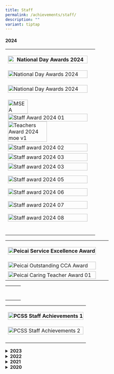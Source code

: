 ```yaml
---
title: Staff
permalink: /achievements/staff/
description: ""
variant: tiptap
---
```

<h4>2024</h4>
<table style="minWidth: 50px">
<colgroup>
<col>
<col>
</colgroup>
<tbody>
<tr>
<th rowspan="1" colspan="1">
<p></p>
<div class="isomer-image-wrapper">
<img style="width: 100%" height="auto" width="100%" alt="National Day Awards 2024" src="/images/Achievements/National_Day_Awards_2024__2_.jpg">
</div>
</th>
<th rowspan="1" colspan="1">
<p></p>
</th>
</tr>
<tr>
<td rowspan="1" colspan="1">
<p></p>
<div class="isomer-image-wrapper">
<img style="width: 100%" height="auto" width="100%" alt="National Day Awards 2024" src="/images/Achievements/National_Day_Awards_2024__3_.jpg">
</div>
</td>
<td rowspan="1" colspan="1">
<p></p>
</td>
</tr>
<tr>
<td rowspan="1" colspan="1">
<p></p>
<div class="isomer-image-wrapper">
<img style="width: 100%" height="auto" width="100%" alt="National Day Awards 2024" src="/images/Achievements/National_Day_Awards_2024__1_.jpg">
</div>
</td>
<td rowspan="1" colspan="1">
<p></p>
</td>
</tr>
<tr>
<td rowspan="1" colspan="1">
<p></p>
<div class="isomer-image-wrapper">
<img style="width: 50%;" height="auto" width="100%" alt="MSEA" src="/images/Achievements/Msea_logo.png">
</div>
<div class="isomer-image-wrapper">
<img style="width: 100%" height="auto" width="100%" alt="Staff Award 2024 01" src="/images/Staff_Awards_2024__2_.jpg">
</div>
<div class="isomer-image-wrapper">
<img style="width: 70%;" height="auto" width="100%" alt="Teachers Award 2024 moe v1" src="/images/Achievements/Teachers_Award_2024_moe_v1.jpg">
</div>
</td>
<td rowspan="1" colspan="1">
<p></p>
</td>
</tr>
<tr>
<td rowspan="1" colspan="1">
<div class="isomer-image-wrapper">
<img style="width: 100%" height="auto" width="100%" alt="Staff award 2024 02" src="/images/Staff_Awards_2024__3_.jpg">
</div>
</td>
<td rowspan="1" colspan="1">
<p></p>
</td>
</tr>
<tr>
<td rowspan="1" colspan="1">
<div class="isomer-image-wrapper">
<img style="width: 100%" height="auto" width="100%" alt="Staff award 2024 03" src="/images/Staff_Awards_2024__4_.jpg">
</div>
</td>
<td rowspan="1" colspan="1">
<p></p>
</td>
</tr>
<tr>
<td rowspan="1" colspan="1">
<div class="isomer-image-wrapper">
<img style="width: 100%" height="auto" width="100%" alt="Staff award 2024 03" src="/images/Staff_Awards_2024__5_.jpg">
</div>
<p></p>
<div class="isomer-image-wrapper">
<img style="width: 100%" height="auto" width="100%" alt="Staff award 2024 05" src="/images/Staff_Awards_2024__6_.jpg">
</div>
<p></p>
<div class="isomer-image-wrapper">
<img style="width: 100%" height="auto" width="100%" alt="Staff award 2024 06" src="/images/Staff_Awards_2024__7_.jpg">
</div>
<p></p>
<div class="isomer-image-wrapper">
<img style="width: 100%" height="auto" width="100%" alt="Staff award 2024 07" src="/images/Staff_Awards_2024__8_.jpg">
</div>
<p></p>
<div class="isomer-image-wrapper">
<img style="width: 100%" height="auto" width="100%" alt="Staff award 2024 08" src="/images/Staff_Awards_2024__1_.jpg">
</div>
<p></p>
</td>
<td rowspan="1" colspan="1">
<p></p>
</td>
</tr>
<tr>
<td rowspan="1" colspan="1">
<p></p>
</td>
<td rowspan="1" colspan="1">
<p></p>
</td>
</tr>
</tbody>
</table>
<table style="minWidth: 75px">
<colgroup>
<col>
<col>
<col>
</colgroup>
<tbody>
<tr>
<th rowspan="1" colspan="1">
<p></p>
<div class="isomer-image-wrapper">
<img style="width: 100%" height="auto" width="100%" alt="Peicai Service Excellence Award" src="/images/Achievements/Peicai_Service_Excellence_Award.jpg">
</div>
</th>
<th rowspan="1" colspan="1">
<p></p>
</th>
<th rowspan="1" colspan="1">
<p></p>
</th>
</tr>
<tr>
<td rowspan="1" colspan="1">
<p></p>
<div class="isomer-image-wrapper">
<img style="width: 100%" height="auto" width="100%" alt="Peicai Outstanding CCA Award" src="/images/Achievements/Peicai_Outstanding_CCA_Award.jpg">
</div>
</td>
<td rowspan="1" colspan="1">
<p></p>
</td>
<td rowspan="1" colspan="1">
<p></p>
</td>
</tr>
<tr>
<td rowspan="1" colspan="1">
<div class="isomer-image-wrapper">
<img style="width: 100%" height="auto" width="100%" alt="Peicai Caring Teacher Award 01" src="/images/Achievements/Peicai_Caring_Teacher_Award_01.jpg">
</div>
</td>
<td rowspan="1" colspan="1">
<p></p>
</td>
<td rowspan="1" colspan="1">
<p></p>
</td>
</tr>
</tbody>
</table>
<table style="minWidth: 75px">
<colgroup>
<col>
<col>
<col>
</colgroup>
<tbody>
<tr>
<td rowspan="1" colspan="1">
<p></p>
</td>
<td rowspan="1" colspan="1">
<p></p>
</td>
<td rowspan="1" colspan="1">
<p></p>
</td>
</tr>
<tr>
<td rowspan="1" colspan="1">
<p></p>
</td>
<td rowspan="1" colspan="1">
<p></p>
</td>
<td rowspan="1" colspan="1">
<p></p>
</td>
</tr>
</tbody>
</table>
<p></p>
<table style="minWidth: 25px">
<colgroup>
<col>
</colgroup>
<tbody>
<tr>
<th rowspan="1" colspan="1">
<p></p>
<div class="isomer-image-wrapper">
<img style="width: 100%" height="auto" width="100%" alt="PCSS Staff Achievements 1" src="/images/Achievements/PCSS_Staff_Achievements__1_.jpg">
</div>
</th>
</tr>
<tr>
<td rowspan="1" colspan="1">
<p></p>
<div class="isomer-image-wrapper">
<img style="width: 100%" height="auto" width="100%" alt="PCSS Staff Achievements 2" src="/images/Achievements/PCSS_Staff_Achievements__2_.jpg">
</div>
</td>
</tr>
<tr>
<td rowspan="1" colspan="1">
<p></p>
</td>
</tr>
</tbody>
</table>
<div data-type="detailGroup" class="isomer-accordion-group isomer-accordion isomer-accordion-white">
<details class="isomer-details">
<summary><strong>2023</strong>
</summary>
<div data-type="detailsContent" class="isomer-details-content">
<table style="minWidth: 25px">
<colgroup>
<col>
</colgroup>
<tbody>
<tr>
<td rowspan="1" colspan="1">
<div class="isomer-image-wrapper">
<img style="width: 100%;" height="auto" width="100%" src="/images/teachers achievement 1.JPG">
</div>
</td>
</tr>
<tr>
<td rowspan="1" colspan="1">
<div class="isomer-image-wrapper">
<img style="width: 100%;" height="auto" width="100%" src="/images/teachers achievement 2.JPG">
</div>
</td>
</tr>
<tr>
<td rowspan="1" colspan="1">
<div class="isomer-image-wrapper">
<img style="width: 100%;" height="auto" width="100%" src="/images/teachers achievement 3.JPG">
</div>
</td>
</tr>
</tbody>
</table>
<div class="isomer-image-wrapper">
<img style="width: 100%;" height="auto" width="100%" src="/images/teachers promotion 01
.JPG">
</div>
<div class="isomer-image-wrapper">
<img style="width: 100%;" height="auto" width="100%" src="/images/teachers promotion 02
.JPG">
</div>
<div class="isomer-image-wrapper">
<img style="width: 100%;" height="auto" width="100%" src="/images/teachers promotion 03
.JPG">
</div>
<div class="isomer-image-wrapper">
<img style="width: 100%;" height="auto" width="100%" src="/images/teachers promotion 04
.JPG">
</div>
<div class="isomer-image-wrapper">
<img style="width: 100%;" height="auto" width="100%" src="/images/teachers promotion 05
.JPG">
</div>
<p></p>
</div>
</details>
</div>
<div data-type="detailGroup" class="isomer-accordion-group isomer-accordion isomer-accordion-white">
<details class="isomer-details">
<summary><strong>2022</strong>
</summary>
<div data-type="detailsContent" class="isomer-details-content">
<p><strong><u>National Day Awards</u></strong>
</p>
<p>The Singapore National Day Awards are a means of recognising various forms
of merit and service to Singapore. Congratulations to the following staff
on their awards!</p>
<p></p>
<table style="minWidth: 100px">
<colgroup>
<col>
<col>
<col>
<col>
</colgroup>
<tbody>
<tr>
<td rowspan="1" colspan="1">
<p><strong>Year</strong>
</p>
</td>
<td rowspan="1" colspan="1">
<p><strong>Award</strong>
</p>
</td>
<td rowspan="1" colspan="1">
<p><strong>Recipient</strong>
</p>
</td>
<td rowspan="1" colspan="1">
<p><strong>Designation</strong>
</p>
</td>
</tr>
<tr>
<td rowspan="1" colspan="1">
<p>2022</p>
</td>
<td rowspan="1" colspan="1">
<p>Commendation Medal</p>
</td>
<td rowspan="1" colspan="1">
<div class="isomer-image-wrapper">
<img style="width: 60%;" height="auto" width="100%" src="/images/stf1.png">
</div>
<p>Mr Ong Chiang Thai</p>
</td>
<td rowspan="1" colspan="1">
<p>Head of Department</p>
</td>
</tr>
<tr>
<td rowspan="1" colspan="1">
<p>2022</p>
</td>
<td rowspan="1" colspan="1">
<p>Long Service Medal</p>
</td>
<td rowspan="1" colspan="1">
<div class="isomer-image-wrapper">
<img style="width: 60%;" height="auto" width="100%" src="/images/stf2.png">
</div>
<p>Mr Jonathan Seow</p>
</td>
<td rowspan="1" colspan="1">
<p>Teacher</p>
</td>
</tr>
</tbody>
</table>
<p><strong><u>NIE Caring Teacher Awards</u></strong>
</p>
<p></p>
<p>The Caring Teacher Awards (CTA) aims to acknowledge teachers in our schools
who go beyond the call of duty, nurturing the holistic development of their
students and ensuring their charges grow up to be confident, independent
and resilient learners for our nation.</p>
<p></p>
<table style="minWidth: 50px">
<colgroup>
<col>
<col>
</colgroup>
<tbody>
<tr>
<td rowspan="1" colspan="1">
<p><strong>Year</strong>
</p>
</td>
<td rowspan="1" colspan="1">
<p><strong>Winners</strong>
</p>
</td>
</tr>
<tr>
<td rowspan="1" colspan="1">
<p><strong>2022</strong>
</p>
</td>
<td rowspan="1" colspan="1">
<div class="isomer-image-wrapper">
<img style="width: 100%" height="auto" width="100%" src="/images/stf3.png">
</div>
</td>
</tr>
</tbody>
</table>
<p><strong><u>Peicai Outstanding CCA Teacher Award 2022</u></strong>
</p>
<p>This award is to acknowledge and recognise teachers in our school who
nurture the holistic development of their students in the teaching, development
and promotion of the CCA and instilling the love for the CCA in their students.
These teachers have demonstrated exemplary conduct and carry out professional
duties and responsibilities to value-add to the CCA progress of their students.</p>
<p></p>
<table style="minWidth: 125px">
<colgroup>
<col>
<col>
<col>
<col>
<col>
</colgroup>
<tbody>
<tr>
<td rowspan="1" colspan="1">
<div class="isomer-image-wrapper">
<img style="width: 100%" height="auto" width="100%" src="/images/stf4.png">
</div>
</td>
<td rowspan="1" colspan="1">
<div class="isomer-image-wrapper">
<img style="width: 100%" height="auto" width="100%" src="/images/stf5.png">
</div>
</td>
<td rowspan="1" colspan="1">
<div class="isomer-image-wrapper">
<img style="width: 100%" height="auto" width="100%" src="/images/stf6.png">
</div>
</td>
<td rowspan="1" colspan="1">
<div class="isomer-image-wrapper">
<img style="width: 100%" height="auto" width="100%" src="/images/stf7.jpg">
</div>
</td>
<td rowspan="1" colspan="1">
<div class="isomer-image-wrapper">
<img style="width: 100%" height="auto" width="100%" src="/images/stf8.png">
</div>
</td>
</tr>
<tr>
<td rowspan="1" colspan="1">
<p>Chee Khuen Woei Andy (Mr)</p>
</td>
<td rowspan="1" colspan="1">
<p>Lee Boon Kau (Mr)</p>
</td>
<td rowspan="1" colspan="1">
<p>Puspa Haryanti Bte Ismail (Ms)&nbsp;</p>
</td>
<td rowspan="1" colspan="1">
<p>Siew Wei Jian Vincent (Mr)</p>
</td>
<td rowspan="1" colspan="1">
<p>Tan Khay Yi Sarah (Ms)</p>
</td>
</tr>
</tbody>
</table>
<p><strong><u>Peicai Caring Teacher Award 2022</u></strong>
</p>
<p>The Peicai Caring Teacher Award is given to recognise and reward teachers
in our school who go beyond the call of duty and nurture the holistic development
of their students while touching their lives. These teachers also make
a difference by making the commitment to lead and inspire their students
to be critical and independent learners with love for self, family and
society. As individuals and as a community of professionals, these teachers
also lead and inspire their fellow colleagues by being good role models.</p>
<table style="minWidth: 150px">
<colgroup>
<col>
<col>
<col>
<col>
<col>
<col>
</colgroup>
<tbody>
<tr>
<td rowspan="1" colspan="1">
<div class="isomer-image-wrapper">
<img style="width: 100%" height="auto" width="100%" src="/images/stf9.png">
</div>
</td>
<td rowspan="1" colspan="1">
<div class="isomer-image-wrapper">
<img style="width: 100%" height="auto" width="100%" src="/images/stf10.jpg">
</div>
</td>
<td rowspan="1" colspan="1">
<div class="isomer-image-wrapper">
<img style="width: 100%" height="auto" width="100%" src="/images/stf11.png">
</div>
</td>
<td rowspan="1" colspan="1">
<div class="isomer-image-wrapper">
<img style="width: 100%" height="auto" width="100%" src="/images/stf12.jpg">
</div>
</td>
<td rowspan="1" colspan="1">
<div class="isomer-image-wrapper">
<img style="width: 100%" height="auto" width="100%" src="/images/stf13.png">
</div>
</td>
<td rowspan="1" colspan="1">
<div class="isomer-image-wrapper">
<img style="width: 100%" height="auto" width="100%" src="/images/stf14.png">
</div>
</td>
</tr>
<tr>
<td rowspan="1" colspan="1">
<p>Ang Yue Hua (Ms)</p>
</td>
<td rowspan="1" colspan="1">
<p>Lee Jia Hao (Mr)</p>
</td>
<td rowspan="1" colspan="1">
<p>Leong Yong Lee Kelvin (Mr)</p>
</td>
<td rowspan="1" colspan="1">
<p>Mok Wei Chi (Ms)</p>
</td>
<td rowspan="1" colspan="1">
<p>Shanuradha Selvara (Ms)</p>
</td>
<td rowspan="1" colspan="1">
<p>Tong Yechuan (Mr)</p>
</td>
</tr>
</tbody>
</table>
<p><strong><u>Peicai Service Excellence Award 2022</u></strong>
</p>
<p>The Service Excellence Award is given to acknowledge and recognise non-teaching
staff in our school who are passionate in their service delivery, go beyond
the call of duty in delivering exceptional service and create memorable
experiences for others. They also go the extra mile to show care and concern
for students and colleagues. Congrats to these well deserved awardees!</p>
<table style="minWidth: 75px">
<colgroup>
<col>
<col>
<col>
</colgroup>
<tbody>
<tr>
<td rowspan="1" colspan="1">
<div class="isomer-image-wrapper">
<img style="width: 100%" height="auto" width="100%" src="/images/stf15.jpeg">
</div>
</td>
<td rowspan="1" colspan="1">
<div class="isomer-image-wrapper">
<img style="width: 60%;" height="auto" width="100%" src="/images/stf16.jpeg">
</div>
</td>
<td rowspan="1" colspan="1">
<div class="isomer-image-wrapper">
<img style="width: 60%;" height="auto" width="100%" src="/images/stf17.jpeg">
</div>
</td>
</tr>
<tr>
<td rowspan="1" colspan="1">
<p>Lim Bee Bee (Ms) – Security Officer</p>
</td>
<td rowspan="1" colspan="1">
<p>Lim Buay Hock John (Mr) – Operations Support Officer (OSO)</p>
</td>
<td rowspan="1" colspan="1">
<p>Tan Hui San Annie (Ms) – Corporate Support Officer (CSO)</p>
</td>
</tr>
</tbody>
</table>
<p></p>
<p><strong><u>MOE Service Excellence Awards</u></strong>
</p>
<p>The MOE Service Excellence Award (MSEA) recognises MOE staff who are passionate
in service delivery, consistent in serving customers with C.A.R.E. ( Courtesy,
Accessibility, Responsiveness and Effectiveness) and inspire colleagues
to do likewise.
<br>Congratulations to the following staff who were recipients of the award!&nbsp;</p>
<table style="minWidth: 100px">
<colgroup>
<col>
<col>
<col>
<col>
</colgroup>
<tbody>
<tr>
<td rowspan="1" colspan="4">
<p><strong>Gold Award</strong>
</p>
</td>
</tr>
<tr>
<td rowspan="1" colspan="1">
<div class="isomer-image-wrapper">
<img style="width: 100%" height="auto" width="100%" src="/images/stf18.png">
</div>
</td>
<td rowspan="1" colspan="1">
<div class="isomer-image-wrapper">
<img style="width: 100%" height="auto" width="100%" src="/images/stf19.png">
</div>
</td>
<td rowspan="1" colspan="1">
<div class="isomer-image-wrapper">
<img style="width: 100%" height="auto" width="100%" src="/images/stf20.png">
</div>
</td>
<td rowspan="1" colspan="1">
<div class="isomer-image-wrapper">
<img style="width: 100%" height="auto" width="100%" src="/images/stf21.png">
</div>
</td>
</tr>
<tr>
<td rowspan="1" colspan="1">
<p>Chin Yin Chen Charlotte (Ms)</p>
</td>
<td rowspan="1" colspan="1">
<p>Han Mee Kwong Richard (Mr)</p>
</td>
<td rowspan="1" colspan="1">
<p>Low Ching Kai (Mr)</p>
</td>
<td rowspan="1" colspan="1">
<p>Ow Teng Kok (Mr)</p>
</td>
</tr>
</tbody>
</table>
<table style="minWidth: 75px">
<colgroup>
<col>
<col>
<col>
</colgroup>
<tbody>
<tr>
<td rowspan="1" colspan="1">
<div class="isomer-image-wrapper">
<img style="width: 100%" height="auto" width="100%" src="/images/stf22.png">
</div>
</td>
<td rowspan="1" colspan="1">
<div class="isomer-image-wrapper">
<img style="width: 80%;" height="auto" width="100%" src="/images/stf23.png">
</div>
</td>
<td rowspan="1" colspan="1">
<div class="isomer-image-wrapper">
<img style="width: 100%" height="auto" width="100%" src="/images/stf24.png">
</div>
</td>
</tr>
<tr>
<td rowspan="1" colspan="1">
<p>Siew Wei Jian Vincent (Mr)</p>
</td>
<td rowspan="1" colspan="1">
<p>Tan Jiahui Rachel (Ms)&nbsp;</p>
</td>
<td rowspan="1" colspan="1">
<p>Tan Kai Ting Caroline (Ms)</p>
</td>
</tr>
</tbody>
</table>
<p></p>
<table style="minWidth: 125px">
<colgroup>
<col>
<col>
<col>
<col>
<col>
</colgroup>
<tbody>
<tr>
<td rowspan="1" colspan="5">
<p><strong>Silver Award</strong>
</p>
</td>
</tr>
<tr>
<td rowspan="1" colspan="1">
<div class="isomer-image-wrapper">
<img style="width: 100%" height="auto" width="100%" src="/images/stf26.png">
</div>
</td>
<td rowspan="1" colspan="1">
<div class="isomer-image-wrapper">
<img style="width: 100%" height="auto" width="100%" src="/images/stf27.png">
</div>
</td>
<td rowspan="1" colspan="1">
<div class="isomer-image-wrapper">
<img style="width: 100%" height="auto" width="100%" src="/images/stf28.png">
</div>
</td>
<td rowspan="1" colspan="1">
<div class="isomer-image-wrapper">
<img style="width: 100%" height="auto" width="100%" src="/images/stf29.png">
</div>
</td>
<td rowspan="1" colspan="1">
<div class="isomer-image-wrapper">
<img style="width: 70%;" height="auto" width="100%" src="/images/stf30.png">
</div>
</td>
</tr>
<tr>
<td rowspan="1" colspan="1">
<p>Bharathi d/o Rengasamy (Ms)</p>
</td>
<td rowspan="1" colspan="1">
<p>Choo Kian Tong Jonas (Mr)</p>
</td>
<td rowspan="1" colspan="1">
<p>Koh Ah Kheng Mark (Mr)</p>
</td>
<td rowspan="1" colspan="1">
<p>Lim Buay Hock John (Mr)</p>
</td>
<td rowspan="1" colspan="1">
<p>Serasozapandian K (Mr)</p>
</td>
</tr>
</tbody>
</table>
</div>
</details>
</div>
<div data-type="detailGroup" class="isomer-accordion isomer-accordion-white">
<details class="isomer-details">
<summary><strong>2021</strong>
</summary>
<div data-type="detailsContent" class="isomer-details-content">
<p><strong><u>National Day Awards</u></strong>
</p>
<p>The Singapore National Day Awards are a means of recognising various forms
of merit and service to Singapore. Congratulations to the following staff
on their awards!</p>
<table style="minWidth: 100px">
<colgroup>
<col>
<col>
<col>
<col>
</colgroup>
<tbody>
<tr>
<td rowspan="1" colspan="1">
<p><strong>Year</strong>
</p>
</td>
<td rowspan="1" colspan="1">
<p><strong>Award</strong>
</p>
</td>
<td rowspan="1" colspan="1">
<p><strong>Recipient</strong>
</p>
</td>
<td rowspan="1" colspan="1">
<p><strong>Designation</strong>
</p>
</td>
</tr>
<tr>
<td rowspan="1" colspan="1">
<p>2021</p>
</td>
<td rowspan="1" colspan="1">
<p>Commendation Medal</p>
</td>
<td rowspan="1" colspan="1">
<div class="isomer-image-wrapper">
<img style="width: 100%" height="auto" width="100%" src="/images/stf31.png">
</div>
<p>Ms Tan Hui Chun</p>
</td>
<td rowspan="1" colspan="1">
<p>Head of Department</p>
</td>
</tr>
<tr>
<td rowspan="1" colspan="1">
<p>2021</p>
</td>
<td rowspan="1" colspan="1">
<p>Long Service Medal</p>
</td>
<td rowspan="1" colspan="1">
<div class="isomer-image-wrapper">
<img style="width: 100%" height="auto" width="100%" src="/images/stf32.png">
</div>
<p>Mr Tan Kim Huat</p>
</td>
<td rowspan="1" colspan="1">
<p>Subject Head</p>
</td>
</tr>
</tbody>
</table>
<p></p>
<p><strong><u>MOE Service Excellence Awards</u></strong>
</p>
<p>The MOE Service Excellence Award (MSEA) recognises MOE staff who are passionate
in service delivery, consistent in serving customers with C.A.R.E. ( Courtesy,
Accessibility, Responsiveness and Effectiveness) and inspire colleagues
to do likewise.
<br>Congratulations to the following staff who were recipients of the award!</p>
<table style="minWidth: 75px">
<colgroup>
<col>
<col>
<col>
</colgroup>
<tbody>
<tr>
<td rowspan="1" colspan="1">
<p><strong>Year</strong>
</p>
</td>
<td rowspan="1" colspan="1">
<p><strong>Category</strong>
</p>
</td>
<td rowspan="1" colspan="1">
<p><strong>Name</strong>
</p>
</td>
</tr>
<tr>
<td rowspan="1" colspan="1">
<p>2021</p>
</td>
<td rowspan="1" colspan="1">
<p>Gold</p>
</td>
<td rowspan="1" colspan="1">
<div class="isomer-image-wrapper">
<img style="width: 50%;" height="auto" width="100%" src="/images/stf33.png">
</div>
<p>Johari Bin Ahmad</p>
</td>
</tr>
<tr>
<td rowspan="1" colspan="1">
<p>2021</p>
</td>
<td rowspan="1" colspan="1">
<p>Gold</p>
</td>
<td rowspan="1" colspan="1">
<div class="isomer-image-wrapper">
<img style="width: 50%;" height="auto" width="100%" src="/images/stf34.png">
</div>
<p>Lee Wei Tat</p>
</td>
</tr>
<tr>
<td rowspan="1" colspan="1">
<p>2021</p>
</td>
<td rowspan="1" colspan="1">
<p>Gold</p>
</td>
<td rowspan="1" colspan="1">
<div class="isomer-image-wrapper">
<img style="width: 50%;" height="auto" width="100%" src="/images/stf37.jpg">
</div>
<p>Lee Jia Hao</p>
</td>
</tr>
<tr>
<td rowspan="1" colspan="1">
<p>2021</p>
</td>
<td rowspan="1" colspan="1">
<p>Gold</p>
</td>
<td rowspan="1" colspan="1">
<div class="isomer-image-wrapper">
<img style="width: 50%;" height="auto" width="100%" src="/images/stf38.jpg">
</div>
<p>Ho Thuk Lan</p>
</td>
</tr>
<tr>
<td rowspan="1" colspan="1">
<p>2021</p>
</td>
<td rowspan="1" colspan="1">
<p>Silver</p>
</td>
<td rowspan="1" colspan="1">
<div class="isomer-image-wrapper">
<img style="width: 50%;" height="auto" width="100%" src="/images/stf39.png">
</div>
<p>Jacelyn Pang Yi Xin</p>
</td>
</tr>
<tr>
<td rowspan="1" colspan="1">
<p>2021</p>
</td>
<td rowspan="1" colspan="1">
<p>Silver</p>
</td>
<td rowspan="1" colspan="1">
<div class="isomer-image-wrapper">
<img style="width: 50%;" height="auto" width="100%" src="/images/stf40.png">
</div>
<p>Seah Bee Leng</p>
</td>
</tr>
<tr>
<td rowspan="1" colspan="1">
<p>2021</p>
</td>
<td rowspan="1" colspan="1">
<p>Silver</p>
</td>
<td rowspan="1" colspan="1">
<div class="isomer-image-wrapper">
<img style="width: 50%;" height="auto" width="100%" src="/images/stf41.jpg">
</div>
<p>Mok Wei Chi</p>
</td>
</tr>
<tr>
<td rowspan="1" colspan="1">
<p>2021</p>
</td>
<td rowspan="1" colspan="1">
<p>Silver</p>
</td>
<td rowspan="1" colspan="1">
<div class="isomer-image-wrapper">
<img style="width: 50%;" height="auto" width="100%" src="/images/stf42.png">
</div>
<p>Nurliza Bte Sawi</p>
</td>
</tr>
<tr>
<td rowspan="1" colspan="1">
<p>2021</p>
</td>
<td rowspan="1" colspan="1">
<p>Silver</p>
</td>
<td rowspan="1" colspan="1">
<div class="isomer-image-wrapper">
<img style="width: 50%;" height="auto" width="100%" src="/images/stf43.png">
</div>
<p>Ong Chiang Thai Greg</p>
</td>
</tr>
<tr>
<td rowspan="1" colspan="1">
<p>2021</p>
</td>
<td rowspan="1" colspan="1">
<p>Silver</p>
</td>
<td rowspan="1" colspan="1">
<div class="isomer-image-wrapper">
<img style="width: 50%;" height="auto" width="100%" src="/images/stf44.png">
</div>
<p>Theseira Merlinda Laura</p>
</td>
</tr>
</tbody>
</table>
</div>
</details>
</div>
<div data-type="detailGroup" class="isomer-accordion-group isomer-accordion isomer-accordion-white">
<details class="isomer-details">
<summary><strong>2020</strong>
</summary>
<div data-type="detailsContent" class="isomer-details-content">
<p><strong><u>National Day Awards</u></strong>
</p>
<p>The Singapore National Day Awards are a means of recognising various forms
of merit and service to Singapore. Congratulations to the following staff
on their awards!</p>
<table style="minWidth: 100px">
<colgroup>
<col>
<col>
<col>
<col>
</colgroup>
<tbody>
<tr>
<td rowspan="1" colspan="1">
<p>2020</p>
</td>
<td rowspan="1" colspan="1">
<p>Commendation Medal</p>
</td>
<td rowspan="1" colspan="1">
<div class="isomer-image-wrapper">
<img style="width: 100%;" height="auto" width="100%" src="/images/stf45.png">
</div>
<p>Mdm Yusmawati Bte Abdul Rahman</p>
</td>
<td rowspan="1" colspan="1">
<p>Head of Department</p>
</td>
</tr>
</tbody>
</table>
<p></p>
<p><strong><u>NIE Caring Teacher Awards</u></strong>
</p>
<p>The Caring Teacher Awards (CTA) aims to acknowledge teachers in our schools
who go beyond the call of duty, nurturing the holistic development of their
students and ensuring their charges grow up to be confident, independent
and resilient learners for our nation.</p>
<p></p>
<table style="minWidth: 50px">
<colgroup>
<col>
<col>
</colgroup>
<tbody>
<tr>
<td rowspan="1" colspan="1">
<p><strong>Year</strong>
</p>
</td>
<td rowspan="1" colspan="1">
<p><strong>Winners</strong>
</p>
</td>
</tr>
<tr>
<td rowspan="1" colspan="1">
<p><strong>2020</strong>
</p>
</td>
<td rowspan="1" colspan="1">
<div class="isomer-image-wrapper">
<img style="width: 100%" height="auto" width="100%" src="/images/stf46.png">
</div>
</td>
</tr>
</tbody>
</table>
</div>
</details>
</div>
<p></p>